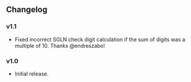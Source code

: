Changelog
---------

### v1.1

- Fixed incorrect SGLN check digit calculation if the sum of digits was a multiple of 10. Thanks @endreszabo!


### v1.0

- Initial release.
